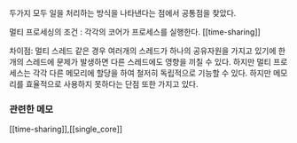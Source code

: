 ---
---

두가지 모두 일을 처리하는 방식을 나타낸다는 점에서 공통점을 찾았다. 

멀티 프로세싱의 조건 : 각각의 코어가 프로세스를 실행한다. [[time-sharing]]

차이점: 멀티 스레드 같은 경우 여러개의 스레드가 하나의 공유자원을 가지고 있기에 한개의 스레드에 문제가 발생하면 다른 스레드에도 영향을 끼칠 수 있다. 하지만 멀티 프로세스는 각각 다른 메모리에 할당을 하여 철저히 독립적으로 기능할 수 있다. 하지만 메모리를 효율적으로 사용하지 못하다는 단점 또한 가지고 있다. 

### 관련한 메모 
 [[time-sharing]],[[single_core]]